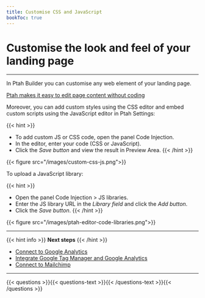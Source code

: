 ```yaml
---
title: Customise CSS and JavaScript
bookToc: true
---
```


# Customise the look and feel of your landing page
***

In Ptah Builder you can customise any web element of your landing page.

[Ptah makes it easy to edit page content without coding](/docs/edit-section)

Moreover, you can add custom styles using the CSS editor and embed custom scripts using the JavaScript editor in Ptah Settings:

{{< hint >}}
- To add custom JS or CSS code, open the panel Code Injection.
- In the editor, enter your code (CSS or JavaScript).
- Click the *Save button* and view the result in Preview Area.
{{< /hint >}}

{{< figure src="/images/custom-css-js.png">}}

To upload a JavaScript library:

{{< hint >}}
- Open the panel Code Injection > JS libraries.
- Enter the JS library URL in the *Library field* and click the *Add button*.
- Click the *Save button*.
{{< /hint >}}

{{< figure src="/images/ptah-editor-code-libraries.png">}}

***

{{< hint info >}}
**Next steps**
{{< /hint >}}

- [Connect to Google Analytics](/docs/integrations-ga/)
- [Integrate Google Tag Manager and Google Analytics](/docs/integrations-gt/)
- [Connect to Mailchimp](/docs/integrations-mailchimp/)

***

{{< questions >}}{{< questions-text >}}{{< /questions-text >}}{{< /questions >}}